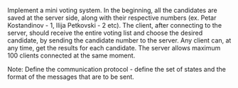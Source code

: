 Implement a mini voting system. In the beginning, all the candidates 
are saved at the server side, along with their respective numbers 
(ex. Petar Kostandinov - 1, Ilija Petkovski - 2 etc). The client, 
after connecting to the server, should receive the entire voting list and 
choose the desired candidate, by sending the candidate number to the server. 
Any client can, at any time, get the results for each candidate. 
The server allows maximum 100 clients connected at the same moment.

Note: Define the communication protocol - define the set of states and 
the format of the messages that are to be sent.